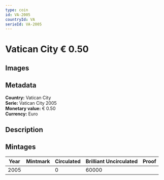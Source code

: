 ```yaml
---
type: coin
id: VA-2005
countryId: VA
serieId: VA-2005
---
```


# Vatican City € 0.50

## Images


## Metadata

**Country:** Vatican City\
**Serie:** Vatican City 2005\
**Monetary value:** € 0.50\
**Currency:** Euro

## Description


## Mintages
| Year | Mintmark | Circulated | Brilliant Uncirculated | Proof |
| ---- | -------- | ---------- | ---------------------- | ----- |
| 2005 |  | 0| 60000 |  |
